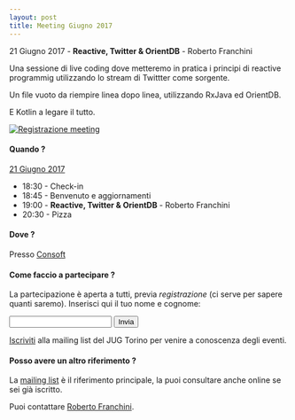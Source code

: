 ```yaml
---
layout: post
title: Meeting Giugno 2017
---
```


21 Giugno 2017 - **Reactive, Twitter & OrientDB** - Roberto Franchini


Una sessione di live coding dove metteremo in pratica i principi di reactive programmig utilizzando lo stream di Twittter come sorgente.

Un file vuoto da riempire linea dopo linea, utilizzando RxJava ed OrientDB.

E Kotlin a legare il tutto.

[![Registrazione meeting](https://i.ytimg.com/vi/9MUwnRV8lE0/hqdefault.jpg)](https://www.youtube.com/watch?v=9MUwnRV8lE0)

#### Quando ?

<u>21 Giugno 2017</u>

* 18:30 - Check-in
* 18:45 - Benvenuto e aggiornamenti
* 19:00 - **Reactive, Twitter & OrientDB** - Roberto Franchini
* 20:30 - Pizza

#### Dove ?

Presso [Consoft](/places/consoft/)

#### Come faccio a partecipare ?

La partecipazione è aperta a tutti, previa *registrazione* (ci serve per sapere quanti saremo).
Inserisci qui il tuo nome e cognome:

<form action="https://formspree.io/ro.franchini+jug201706@gmail.com" method="POST">
    <input type="text" name="name">
    <input type="hidden" name="_subject" value="JUG Torino Meeting Giugno 2017" />
    <input type="hidden" name="_format" value="plain" />
    <input type="hidden" name="_next" value="/registered" />
    <input type="submit" value="Invia">
</form>

[Iscriviti](/subscribe/) alla mailing list del JUG Torino per venire a conoscenza degli eventi.

#### Posso avere un altro riferimento ?

La [mailing list](https://groups.yahoo.com/groups/it-torino-java-jug) è il riferimento principale,
la puoi consultare anche online se sei già iscritto.

Puoi contattare [Roberto Franchini](/people/robertofranchini/).


